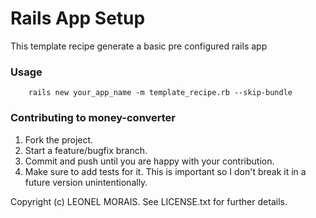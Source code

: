 # Rails App Setup
This template recipe generate a basic pre configured rails app


### Usage

		rails new your_app_name -m template_recipe.rb --skip-bundle

### Contributing to money-converter
 
1. Fork the project.
2. Start a feature/bugfix branch.
3. Commit and push until you are happy with your contribution.
4. Make sure to add tests for it. This is important so I don't break it in a future version unintentionally.


Copyright (c) LEONEL MORAIS. See LICENSE.txt for
further details.

